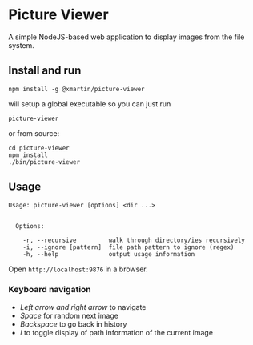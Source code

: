 # Picture Viewer

A simple NodeJS-based web application to display images from the file system.

## Install and run

```
npm install -g @xmartin/picture-viewer
```

will setup a global executable so you can just run

```
picture-viewer
```

or from source:

```
cd picture-viewer
npm install
./bin/picture-viewer
```

## Usage

```
Usage: picture-viewer [options] <dir ...>


  Options:

    -r, --recursive         walk through directory/ies recursively
    -i, --ignore [pattern]  file path pattern to ignore (regex)
    -h, --help              output usage information
```

Open `http://localhost:9876` in a browser.

### Keyboard navigation

* *Left arrow and right arrow* to navigate
* *Space* for random next image
* *Backspace* to go back in history
* *i* to toggle display of path information of the current image
